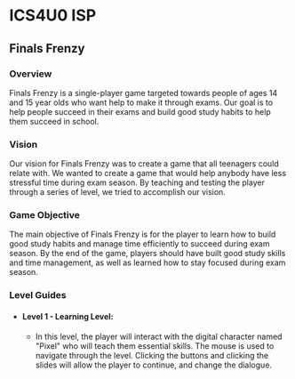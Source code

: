 # ICS4U0 ISP
## Finals Frenzy
### Overview
Finals Frenzy is a single-player game targeted towards people of ages 14 and 15 year olds who want help to make it through exams. Our goal is to help people succeed in their exams and build good study habits to help them succeed in school.

### Vision
Our vision for Finals Frenzy was to create a game that all teenagers could relate with. We wanted to create a game that would help anybody have less stressful time during exam season. By teaching and testing the player through a series of level, we tried to accomplish our vision.

### Game Objective
The main objective of Finals Frenzy is for the player to learn how to build good study habits and manage time efficiently to succeed during exam season. By the end of the game, players should have built good study skills and time management, as well as learned how to stay focused during exam season.

### Level Guides
- #### Level 1 - Learning Level:
    - In this level, the player will interact with the digital character named "Pixel" who will teach them essential skills. The mouse is used to navigate through the level. Clicking the buttons and clicking the slides will allow the player to continue, and change the dialogue.
